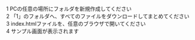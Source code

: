 1 PCの任意の場所にフォルダを新規作成してください </br>
2 「1」のフォルダへ、すべてのファイルをダウンロードしてまとめてください</br>
3 index.htmlファイルを、任意のブラウザで開いてください</br>
4 サンプル画面が表示されます</br>
